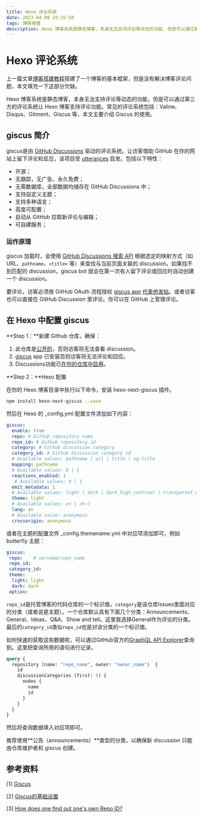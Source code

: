 ```yaml
---
title: Hexo 评论系统
date: 2023-04-09 19:35:58
tags: 博客搭建
description: Hexo 博客系统是静态博客，本身无法支持评论等动态的功能，但是可以通过第三方的评论系统让 Hexo 博客支持评论功能。常见的评论系统包括：Valine、Disqus、Gitment、Giscus 等，本文主要介绍 Giscus 的使用。
---
```


# Hexo 评论系统

上一篇文章[博客搭建教程](https://fhhw.github.io/2022/10/22/%E5%8D%9A%E5%AE%A2%E6%90%AD%E5%BB%BA%E6%95%99%E7%A8%8B/index.html)搭建了一个博客的基本框架，但是没有解决博客评论问题，本文填充一下这部分欠缺。

Hexo 博客系统是静态博客，本身无法支持评论等动态的功能，但是可以通过第三方的评论系统让 Hexo 博客支持评论功能。常见的评论系统包括：Valine、Disqus、Gitment、Giscus 等，本文主要介绍 Giscus 的使用。

## giscus 简介 

giscus是由 [GitHub Discussions](https://docs.github.com/en/discussions) 驱动的评论系统。让访客借助 GitHub 在你的网站上留下评论和反应，该项目受 [utterances](https://github.com/utterance/utterances) 启发。包括以下特性：

- 开源；
- 无跟踪，无广告，永久免费；
- 无需数据库，全部数据均储存在 GitHub Discussions 中；
- 支持自定义主题；
- 支持多种语言；
- 高度可配置；
- 自动从 GitHub 拉取新评论与编辑；
- 可自建服务；

### 运作原理

giscus 加载时，会使用 [GitHub Discussions 搜索 API](https://docs.github.com/en/graphql/guides/using-the-graphql-api-for-discussions#search) 根据选定的映射方式（如 URL、`pathname`、`<title>` 等）来查找与当前页面关联的 discussion。如果找不到匹配的 discussion，giscus bot 就会在第一次有人留下评论或回应时自动创建一个 discussion。

要评论，访客必须按 GitHub OAuth 流程授权 [giscus app](https://github.com/apps/giscus) [代表他发帖](https://docs.github.com/en/developers/apps/identifying-and-authorizing-users-for-github-apps)。或者访客也可以直接在 GitHub Discussion 里评论。你可以在 GitHub 上管理评论。

## 在 Hexo 中配置 giscus 

**Step 1：**新建 Github 仓库，确保：

1. 此仓库是[公开的](https://docs.github.com/en/github/administering-a-repository/managing-repository-settings/setting-repository-visibility#making-a-repository-public)，否则访客将无法查看 discussion。
2. [giscus](https://github.com/apps/giscus) app 已安装否则访客将无法评论和回应。
3. Discussions功能已[在你的仓库中启用](https://docs.github.com/en/github/administering-a-repository/managing-repository-settings/enabling-or-disabling-github-discussions-for-a-repository)。

**Step 2：**Hexo 配置

在你的 Hexo 博客目录中执行以下命令，安装 hexo-next-giscus 插件。

```bash
npm install hexo-next-giscus --save
```

然后在 Hexo 的 _config.yml 配置文件添加如下内容：

```yaml
giscus:
  enable: true
  repo: # Github repository name
  repo_id: # Github repository id
  category: # Github discussion category
  category_id: # Github discussion category id
  # Available values: pathname | url | title | og:title
  mapping: pathname
  # Available values: 0 | 1 
  reactions_enabled: 1
   # Available values: 0 | 1 
  emit_metadata: 1
  # Available values: light | dark | dark_high_contrast | transparent_dark | preferred-color-scheme
  theme: light
  # Available values: en | zh-C
  lang: en
  # Available value: anonymous
  crossorigin: anonymous
```

或者在主题的配置文件 _config.themename.yml 中对应项添加即可，例如 butterfly 主题：

```yml
giscus:
 repo:    # uername/repo_name
 repo_id: 
 category_id: 
 theme:
  light: light
  dark: dark
 option:
```

`repo_id`是托管博客的代码仓库的一个标识值，`category`是该仓库Issues里面对应的分类（或者说是主题）。一个仓库默认具有下面几个分类：Announcements、General、Ideas、Q&A、Show and tell。这里我选择General作为评论的分类。最后的`category_id`类似`repo_id`也是对该分类的一个标识值。

如何快速的获取这些数据呢，可以通过GitHub官方的[GraphQL API Explorer](https://docs.github.com/en/graphql/overview/explorer)查询到。这里把查询所用的语句进行记录。

```GraphQL
query {
  repository (name: "repo_name", owner: "owner_name")  {
    id
    discussionCategories (first: 5) {
      nodes {
        name
        id
      }
    }
  }
}
```

然后将查询数据填入对应项即可。

推荐使用**公告（announcements）**类型的分类，以确保新 discussion 只能由仓库维护者和 giscus 创建。

## 参考资料

[1] [Giscus](https://giscus.app/zh-CN)

[2] [Giscus的基础设置](https://www.michaeltan.org/posts/giscus/)

[3] [How does one find out one's own Repo ID?](https://stackoverflow.com/questions/13902593/how-does-one-find-out-ones-own-repo-id)

